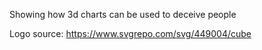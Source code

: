 Showing how 3d charts can be used to deceive people

Logo source: https://www.svgrepo.com/svg/449004/cube